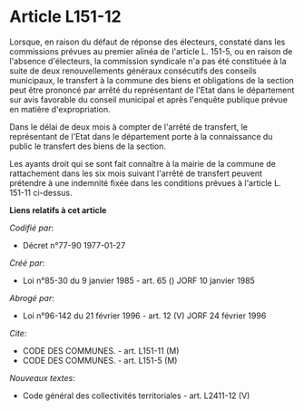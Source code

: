 # Article L151-12

Lorsque, en raison du défaut de réponse des électeurs, constaté dans les commissions prévues au premier alinéa de l'article
L. 151-5, ou en raison de l'absence d'électeurs, la commission syndicale n'a pas été constituée à la suite de deux
renouvellements généraux consécutifs des conseils municipaux, le transfert à la commune des biens et obligations de la
section peut être prononcé par arrêté du représentant de l'Etat dans le département sur avis favorable du conseil municipal
et après l'enquête publique prévue en matière d'expropriation.

Dans le délai de deux mois à compter de l'arrêté de transfert, le représentant de l'Etat dans le département porte à la
connaissance du public le transfert des biens de la section.

Les ayants droit qui se sont fait connaître à la mairie de la commune de rattachement dans les six mois suivant l'arrêté de
transfert peuvent prétendre à une indemnité fixée dans les conditions prévues à l'article L. 151-11 ci-dessus.

**Liens relatifs à cet article**

_Codifié par_:

  - Décret n°77-90 1977-01-27

_Créé par_:

  - Loi n°85-30 du 9 janvier 1985 - art. 65 () JORF 10 janvier 1985

_Abrogé par_:

  - Loi n°96-142 du 21 février 1996 - art. 12 (V) JORF 24 février 1996

_Cite_:

  - CODE DES COMMUNES. - art. L151-11 (M)
  - CODE DES COMMUNES. - art. L151-5 (M)

_Nouveaux textes_:

  - Code général des collectivités territoriales - art. L2411-12 (V)
